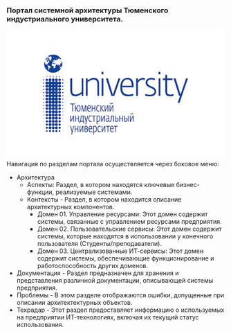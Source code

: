 ### Портал системной архитектуры Тюменского индустриального университета.
![img.png](img.png)
 Навигация по разделам портала осуществляется через боковое меню:
* Архитектура 
  * Аспекты: Раздел, в котором находятся ключевые бизнес-функции, реализуемые системами.
  * Контексты - Раздел, в котором находится описание архитектурных компонентов.
    * Домен 01. Управление ресурсами: Этот домен содержит системы, связанные с управлением ресурсами предприятия.
    * Домен 02. Пользовательские сервисы: Этот домен содержит системы, которые находятся в использовании у конечного пользователя (Студенты/преподаватели).
    * Домен 03. Централизованные ИТ-сервисы: Этот домен содержит системы, обеспечивающие функционирование и работоспособность других доменов.
* Документация - Раздел предназначен для хранения и представления различной документации, описывающей системы предприятия.
* Проблемы - В этом разделе отображаются ошибки, допущенные при описании архитектектурных объектов.
* Техрадар - Этот раздел предоставляет информацию о используемых на предприятии ИТ-технологиях, включая их текущий статус использования.